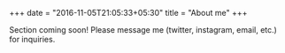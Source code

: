 +++
date = "2016-11-05T21:05:33+05:30"
title = "About me"
+++

Section coming soon! Please message me (twitter, instagram, email, etc.) for inquiries.
